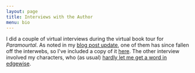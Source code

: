 ```yaml
---
layout: page
title: Interviews with the Author
menu: bio
---
```

I did a couple of virtual interviews during the virtual book tour for *Paramourtal*.
As noted in my [blog post update](/blog/2011/08/25/interview-with-the-writer/), one of them has since fallen off the interwebs,
so I've included a copy of it [here](realmanticMoments.html).
The other interview involved my characters, who (as usual) [hardly let me get a word in edgewise](http://sherrygloagtheheartofromance.blogspot.com/2011/08/mc-demarco-author-of-sympathy-from.html).

